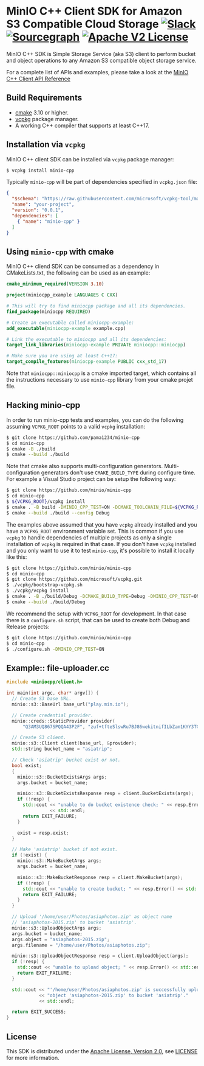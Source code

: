 # MinIO C++ Client SDK for Amazon S3 Compatible Cloud Storage [![Slack](https://slack.min.io/slack?type=svg)](https://slack.min.io) [![Sourcegraph](https://sourcegraph.com/github.com/minio/minio-cpp/-/badge.svg)](https://sourcegraph.com/github.com/minio/minio-cpp?badge) [![Apache V2 License](https://img.shields.io/badge/license-Apache%20V2-blue.svg)](https://github.com/minio/minio-cpp/blob/master/LICENSE)

MinIO C++ SDK is Simple Storage Service (aka S3) client to perform bucket and object operations to any Amazon S3 compatible object storage service.

For a complete list of APIs and examples, please take a look at the [MinIO C++ Client API Reference](https://minio-cpp.min.io/)

## Build Requirements

* [cmake](https://cmake.org/) 3.10 or higher.
* [vcpkg](https://vcpkg.io/en/index.html) package manager.
* A working C++ compiler that supports at least C++17.

## Installation via `vcpkg`

MinIO C++ client SDK can be installed via `vcpkg` package manager:

```bash
$ vcpkg install minio-cpp
```

Typically `minio-cpp` will be part of dependencies specified in `vcpkg.json` file:

```json
{
  "$schema": "https://raw.githubusercontent.com/microsoft/vcpkg-tool/main/docs/vcpkg.schema.json",
  "name": "your-project",
  "version": "0.0.1",
  "dependencies": [
    { "name": "minio-cpp" }
  ]
}
```

## Using `minio-cpp` with cmake

MinIO C++ cliend SDK can be consumed as a dependency in CMakeLists.txt, the following can be used as an example:

```cmake
cmake_minimum_required(VERSION 3.10)

project(miniocpp_example LANGUAGES C CXX)

# This will try to find miniocpp package and all its dependencies.
find_package(miniocpp REQUIRED)

# Create an executable called miniocpp-example:
add_executable(miniocpp-example example.cpp)

# Link the executable to miniocpp and all its dependencies:
target_link_libraries(miniocpp-example PRIVATE miniocpp::miniocpp)

# Make sure you are using at least C++17:
target_compile_features(miniocpp-example PUBLIC cxx_std_17)
```

Note that `miniocpp::miniocpp` is a cmake imported target, which contains all the instructions necessary to use `minio-cpp` library from your cmake projet file.

## Hacking minio-cpp

In order to run minio-cpp tests and examples, you can do the following assuming `VCPKG_ROOT` points to a valid `vcpkg` installation:

```bash
$ git clone https://github.com/pama1234/minio-cpp
$ cd minio-cpp
$ cmake -B ./build
$ cmake --build ./build
```

Note that cmake also supports multi-configuration generators. Multi-configuration generators don't use `CMAKE_BUILD_TYPE` during configure time. For example a Visual Studio project can be setup the following way:

```bash
$ git clone https://github.com/minio/minio-cpp
$ cd minio-cpp
$ ${VCPKG_ROOT}/vcpkg install
$ cmake . -B build -DMINIO_CPP_TEST=ON -DCMAKE_TOOLCHAIN_FILE=${VCPKG_ROOT}/scripts/buildsystems/vcpkg.cmake
$ cmake --build ./build --config Debug
```

The examples above assumed that you have `vcpkg` already installed and you have a `VCPKG_ROOT` environment variable set. This is common if you use `vcpkg` to handle dependencies of multiple projects as only a single installation of `vcpkg` is required in that case. If you don't have `vcpkg` installed and you only want to use it to test `minio-cpp`, it's possible to install it locally like this:

```bash
$ git clone https://github.com/minio/minio-cpp
$ cd minio-cpp
$ git clone https://github.com/microsoft/vcpkg.git
$ ./vcpkg/bootstrap-vcpkg.sh
$ ./vcpkg/vcpkg install
$ cmake . -B ./build/Debug -DCMAKE_BUILD_TYPE=Debug -DMINIO_CPP_TEST=ON -DCMAKE_TOOLCHAIN_FILE=./vcpkg/scripts/buildsystems/vcpkg.cmake
$ cmake --build ./build/Debug
```

We recommend the setup with `VCPKG_ROOT` for development. In that case there is a `configure.sh` script, that can be used to create both Debug and Release projects:

```bash
$ git clone https://github.com/minio/minio-cpp
$ cd minio-cpp
$ ./configure.sh -DMINIO_CPP_TEST=ON
```

## Example:: file-uploader.cc

```c++
#include <miniocpp/client.h>

int main(int argc, char* argv[]) {
  // Create S3 base URL.
  minio::s3::BaseUrl base_url("play.min.io");

  // Create credential provider.
  minio::creds::StaticProvider provider(
      "Q3AM3UQ867SPQQA43P2F", "zuf+tfteSlswRu7BJ86wekitnifILbZam1KYY3TG");

  // Create S3 client.
  minio::s3::Client client(base_url, &provider);
  std::string bucket_name = "asiatrip";

  // Check 'asiatrip' bucket exist or not.
  bool exist;
  {
    minio::s3::BucketExistsArgs args;
    args.bucket = bucket_name;

    minio::s3::BucketExistsResponse resp = client.BucketExists(args);
    if (!resp) {
      std::cout << "unable to do bucket existence check; " << resp.Error()
                << std::endl;
      return EXIT_FAILURE;
    }

    exist = resp.exist;
  }

  // Make 'asiatrip' bucket if not exist.
  if (!exist) {
    minio::s3::MakeBucketArgs args;
    args.bucket = bucket_name;

    minio::s3::MakeBucketResponse resp = client.MakeBucket(args);
    if (!resp) {
      std::cout << "unable to create bucket; " << resp.Error() << std::endl;
      return EXIT_FAILURE;
    }
  }

  // Upload '/home/user/Photos/asiaphotos.zip' as object name
  // 'asiaphotos-2015.zip' to bucket 'asiatrip'.
  minio::s3::UploadObjectArgs args;
  args.bucket = bucket_name;
  args.object = "asiaphotos-2015.zip";
  args.filename = "/home/user/Photos/asiaphotos.zip";

  minio::s3::UploadObjectResponse resp = client.UploadObject(args);
  if (!resp) {
    std::cout << "unable to upload object; " << resp.Error() << std::endl;
    return EXIT_FAILURE;
  }

  std::cout << "'/home/user/Photos/asiaphotos.zip' is successfully uploaded as "
            << "object 'asiaphotos-2015.zip' to bucket 'asiatrip'."
            << std::endl;

  return EXIT_SUCCESS;
}
```

## License

This SDK is distributed under the [Apache License, Version 2.0](https://www.apache.org/licenses/LICENSE-2.0), see [LICENSE](https://github.com/minio/minio-cpp/blob/master/LICENSE) for more information.
